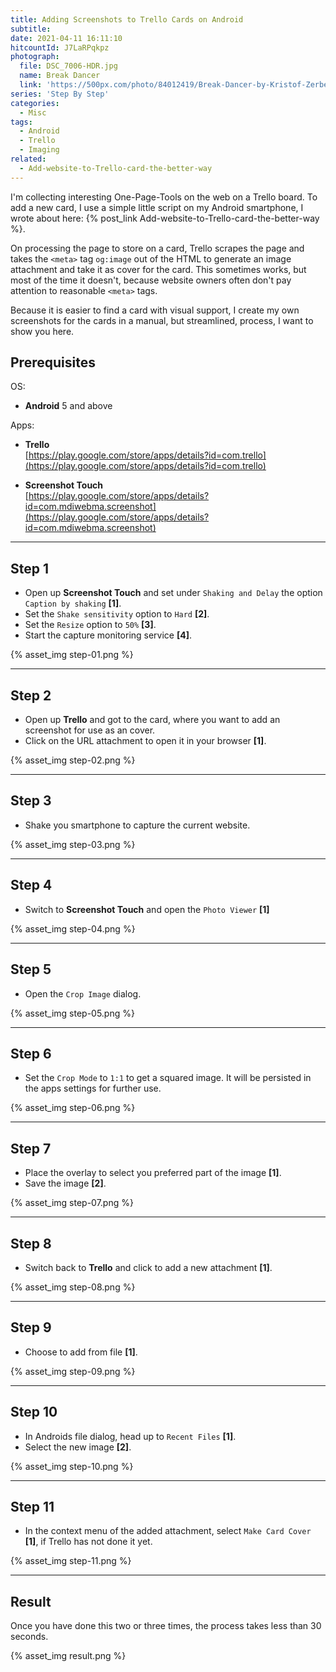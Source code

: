 ```yaml
---
title: Adding Screenshots to Trello Cards on Android
subtitle:
date: 2021-04-11 16:11:10
hitcountId: J7LaRPqkpz
photograph:
  file: DSC_7006-HDR.jpg
  name: Break Dancer
  link: 'https://500px.com/photo/84012419/Break-Dancer-by-Kristof-Zerbe/'
series: 'Step By Step'
categories:
  - Misc
tags:
  - Android
  - Trello
  - Imaging
related:
  - Add-website-to-Trello-card-the-better-way
---
```

I'm collecting interesting One-Page-Tools on the web on a Trello board. To add a new card, I use a simple little script on my Android smartphone, I wrote about here: {% post_link Add-website-to-Trello-card-the-better-way %}.

On processing the page to store on a card, Trello scrapes the page and takes the ``<meta>`` tag ``og:image`` out of the HTML to generate an image attachment and take it as cover for the card. This sometimes works, but most of the time it doesn't, because website owners often don't pay attention to reasonable ``<meta>`` tags.

Because it is easier to find a card with visual support, I create my own screenshots for the cards in a manual, but streamlined, process, I want to show you here.

<!-- more -->

## Prerequisites

OS:
* **Android** 5 and above 

Apps:
  * **Trello**  
  [https://play.google.com/store/apps/details?id=com.trello](https://play.google.com/store/apps/details?id=com.trello)  

  * **Screenshot Touch**  
  [https://play.google.com/store/apps/details?id=com.mdiwebma.screenshot](https://play.google.com/store/apps/details?id=com.mdiwebma.screenshot)

---

## Step 1
- Open up **Screenshot Touch** and set under ``Shaking and Delay`` the option ``Caption by shaking`` **[1]**.
- Set the ``Shake sensitivity`` option to ``Hard`` **[2]**.
- Set the ``Resize`` option to ``50%`` **[3]**.
- Start the capture monitoring service **[4]**.  

{% asset_img step-01.png %}

---

## Step 2
- Open up **Trello** and got to the card, where you want to add an screenshot for use as an cover.
- Click on the URL attachment to open it in your browser **[1]**.

{% asset_img step-02.png %}

---

## Step 3
- Shake you smartphone to capture the current website.

{% asset_img step-03.png %}

---

## Step 4
- Switch to **Screenshot Touch** and open the ``Photo Viewer`` **[1]**

{% asset_img step-04.png %}

---

## Step 5
- Open the ``Crop Image`` dialog.

{% asset_img step-05.png %}

---

## Step 6
- Set the ``Crop Mode`` to ``1:1`` to get a squared image. It will be persisted in the apps settings for further use.

{% asset_img step-06.png %}

---

## Step 7
- Place the overlay to select you preferred part of the image **[1]**.
- Save the image **[2]**.

{% asset_img step-07.png %}

---

## Step 8
- Switch back to **Trello** and click to add a new attachment **[1]**.

{% asset_img step-08.png %}

---

## Step 9
- Choose to add from file **[1]**.

{% asset_img step-09.png %}

---

## Step 10
- In Androids file dialog, head up to ``Recent Files`` **[1]**.
- Select the new image **[2]**.

{% asset_img step-10.png %}

---

## Step 11
- In the context menu of the added attachment, select ``Make Card Cover`` **[1]**, if Trello has not done it yet.

{% asset_img step-11.png %}

---

## Result
Once you have done this two or three times, the process takes less than 30 seconds.

{% asset_img result.png %}
